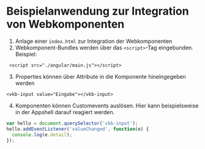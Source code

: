 # Beispielanwendung zur Integration von Webkomponenten

1. Anlage einer `index.html` zur Integration der Webkomponenten
2. Webkomponent-Bundles werden über das `<script>`-Tag eingebunden.
   Beispiel:

```
 <script src="./angular/main.js"></script>
```

3. Properties können über Attribute in die Komponente hineingegeben werden

```
<vkb-input value="Eingabe"></vkb-input>
```

4. Komponenten können Customevents auslösen. Hier kann beispielsweise in der Appshell darauf reagiert werden.

```javascript
var hello = document.querySelector('vkb-input');
hello.addEventListener('valueChanged', function(e) {
  console.log(e.detail);
});
```
